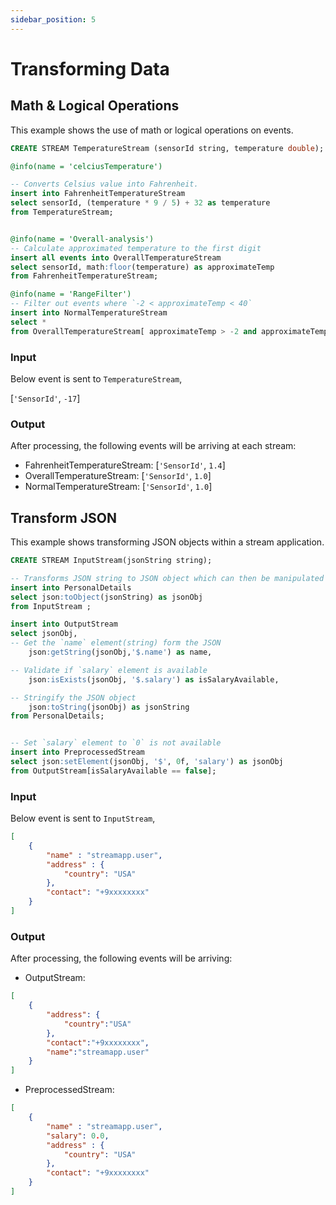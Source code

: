 ```yaml
---
sidebar_position: 5
---
```


# Transforming Data

## Math & Logical Operations

This example shows the use of math or logical operations on events.

```sql
CREATE STREAM TemperatureStream (sensorId string, temperature double);

@info(name = 'celciusTemperature')

-- Converts Celsius value into Fahrenheit.
insert into FahrenheitTemperatureStream
select sensorId, (temperature * 9 / 5) + 32 as temperature
from TemperatureStream;


@info(name = 'Overall-analysis')
-- Calculate approximated temperature to the first digit 
insert all events into OverallTemperatureStream
select sensorId, math:floor(temperature) as approximateTemp 
from FahrenheitTemperatureStream;

@info(name = 'RangeFilter') 
-- Filter out events where `-2 < approximateTemp < 40`
insert into NormalTemperatureStream
select *
from OverallTemperatureStream[ approximateTemp > -2 and approximateTemp < 40];
```

### Input

Below event is sent to `TemperatureStream`,

[`'SensorId'`, `-17`]

### Output

After processing, the following events will be arriving at each stream:

* FahrenheitTemperatureStream: [`'SensorId'`, `1.4`]
* OverallTemperatureStream: [`'SensorId'`, `1.0`]
* NormalTemperatureStream: [`'SensorId'`, `1.0`]

## Transform JSON

This example shows transforming JSON objects within a stream application.

```sql
CREATE STREAM InputStream(jsonString string);

-- Transforms JSON string to JSON object which can then be manipulated
insert into PersonalDetails
select json:toObject(jsonString) as jsonObj 
from InputStream ;

insert into OutputStream
select jsonObj, 
-- Get the `name` element(string) form the JSON
    json:getString(jsonObj,'$.name') as name,

-- Validate if `salary` element is available
    json:isExists(jsonObj, '$.salary') as isSalaryAvailable,

-- Stringify the JSON object
    json:toString(jsonObj) as jsonString
from PersonalDetails;


-- Set `salary` element to `0` is not available 
insert into PreprocessedStream
select json:setElement(jsonObj, '$', 0f, 'salary') as jsonObj
from OutputStream[isSalaryAvailable == false];
```

### Input

Below event is sent to `InputStream`,

```json
[
    {
        "name" : "streamapp.user",
        "address" : {
            "country": "USA"
        },
        "contact": "+9xxxxxxxx"
    }
]
```

### Output

After processing, the following events will be arriving:

* OutputStream:

```json
[ 
    {
        "address": {
            "country":"USA"
        },
        "contact":"+9xxxxxxxx",
        "name":"streamapp.user"
    }
]
```

* PreprocessedStream:

```json
[
    {
        "name" : "streamapp.user",
        "salary": 0.0,
        "address" : {
            "country": "USA"
        },
        "contact": "+9xxxxxxxx"
    }
]
```